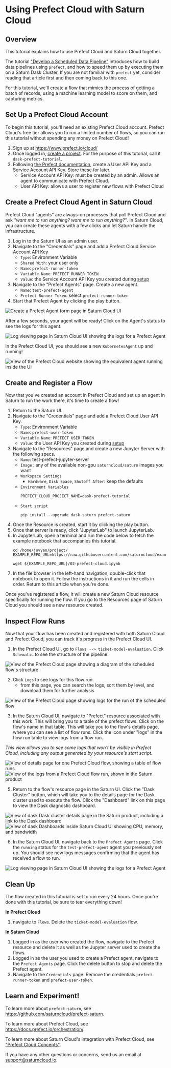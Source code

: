# Using Prefect Cloud with Saturn Cloud

## Overview

This tutorial explains how to use Prefect Cloud and Saturn Cloud together.

The tutorial ["Develop a Scheduled Data Pipeline"](<docs/Examples/Prefect/prefect_cloud_concepts.md>) introduces how to build data pipelines using `prefect`, and how to speed them up by executing them on a Saturn Dask Cluster. If you are not familiar with `prefect` yet, consider reading that article first and then coming back to this one.

For this tutorial, we'll create a flow that mimics the process of getting a batch of records, using a machine learning model to score on them, and capturing metrics.

## Set Up a Prefect Cloud Account <a name="setup"></a>

To begin this tutorial, you'll need an existing Prefect Cloud account. Prefect Cloud's free tier allows you to run a limited number of flows, so you can run this tutorial without spending any money on Prefect Cloud!

1. Sign up at <a href="https://www.prefect.io/cloud/" target="_blank" rel="noopener">https://www.prefect.io/cloud/</a>
1. Once logged in, <a href="https://docs.prefect.io/orchestration/concepts/projects.html#creating-a-project" target="_blank" rel="noopener">create a project</a>. For the purpose of this tutorial, call it `dask-prefect-tutorial`.
1. Following <a href="https://docs.prefect.io/orchestration/concepts/api_keys.html" target="_blank" rel="noopener">the Prefect documentation</a>, create a User API Key  and a Service Account API Key. Store these for later.
    - Service Account API Key: must be created by an admin. Allows an agent to communicate with Prefect Cloud.
    - User API Key: allows a user to register new flows with Prefect Cloud

## Create a Prefect Cloud Agent in Saturn Cloud

Prefect Cloud "agents" are always-on processes that poll Prefect Cloud and ask *"want me to run anything? want me to run anything?"*. In Saturn Cloud, you can create these agents with a few clicks and let Saturn handle the infrastructure.

1. Log in to the Saturn UI as an admin user.
1. Navigate to the "Credentials" page and add a Prefect Cloud Service Account API Key
    - `Type`: Environment Variable
    - `Shared With`: your user only
    - `Name`: `prefect-runner-token`
    - `Variable Name`: `PREFECT_RUNNER_TOKEN`
    - `Value`: the Service Account API Key you created during [setup](#setup)
1. Navigate to the "Prefect Agents" page. Create a new agent.
    * `Name`: `test-prefect-agent`
    * `Prefect Runner Token`: select `prefect-runner-token`
1. Start that Prefect Agent by clicking the play button.

<img src="/images/docs/prefect-agent-create.png" alt="Create a Prefect Agent form page in Saturn Cloud UI" class="doc-image">

After a few seconds, your agent will be ready!
Click on the Agent's status to see the logs for this agent.
<br>

<img src="/images/docs/prefect-agent-logs.png" alt="Log viewing page in Saturn Cloud UI showing the logs for a Prefect Agent" class="doc-image">
<br>

In the Prefect Cloud UI, you should see a new `KubernetesAgent` up and running!

<img src="/images/docs/prefect-agent-in-cloud-ui.png" alt="View of the Prefect Cloud website showing the equivalent agent running inside the UI" class="doc-image">

## Create and Register a Flow

Now that you've created an account in Prefect Cloud and set up an agent in Saturn to run the work there, it's time to create a flow!

1. Return to the Saturn UI.
1. Navigate to the "Credentials" page and add a Prefect Cloud User API Key.
    - `Type`: Environment Variable
    - `Name`: `prefect-user-token`
    - `Variable Name`: `PREFECT_USER_TOKEN`
    - `Value`: the User API Key you created during [setup](<docs/getting_help.md#setup>)
1. Navigate to the "Resources" page and create a new Jupyter Server with the following specs.
    * `Name`: test-prefect-jupyter-server
    * `Image:` any of the available non-gpu `saturncloud/saturn` images you want
    * `Workspace Settings`
        * `Hardware`, `Disk Space`, `Shutoff After`: keep the defaults
    * `Environment Variables`
        ```shell
        PREFECT_CLOUD_PROJECT_NAME=dask-prefect-tutorial
        ```
    * `Start script`
        ```shell
        pip install --upgrade dask-saturn prefect-saturn
        ```
1. Once the Resource is created, start it by clicking the play button.
1. Once that server is ready, click "JupyterLab" to launch JupyterLab.
1. In JupyterLab, open a terminal and run the code below to fetch the example notebook that accompanies this tutorial.
    ```shell
    cd /home/jovyan/project/
    EXAMPLE_REPO_URL=https://raw.githubusercontent.com/saturncloud/examples/main/examples/prefect/

    wget ${EXAMPLE_REPO_URL}/02-prefect-cloud.ipynb
    ```
1. In the file browser in the left-hand navigation, double-click that notebook to open it. Follow the instructions in it and run the cells in order. Return to this article when you're done.

Once you've registered a flow, it will create a new Saturn Cloud resource specifically for running the flow. If you go to the Resources page of Saturn Cloud you should see a new resource created.

## Inspect Flow Runs

Now that your flow has been created and registered with both Saturn Cloud and Prefect Cloud, you can track it's progress in the Prefect Cloud UI.

1. In the Prefect Cloud UI, go to `Flows --> ticket-model-evaluation`. Click `Schematic` to see the structure of the pipeline.

<img src="/images/docs/prefect-flow-schematic.png" alt="View of the Prefect Cloud page showing a diagram of the scheduled flow's structure" class="doc-image">
<br>

2. Click `Logs` to see logs for this flow run.
    - from this page, you can search the logs, sort them by level, and download them for further analysis

<img src="/images/docs/prefect-cloud-flow-run-logs.png" alt="View of the Prefect Cloud page showing logs for the run of the scheduled flow" class="doc-image">

3. In the Saturn Cloud UI, navigate to "Prefect" resource associated with this work. This will bring you to a table of the prefect flows. Click on the flow's name in that table. This will take you to the flow's details page, where you can see a list of flow runs. Click the icon under "logs" in the flow run table to view logs from a flow run.

_This view allows you to see some logs that won't be visible in Prefect Cloud, including any output generated by your resource's start script._

<img src="/images/docs/prefect-flow-details-page-saturn-ui.png" alt="View of details page for one Prefect Cloud flow, showing a table of flow runs" class="doc-image">

<img src="/images/docs/prefect-cloud-flow-run-logs-saturn-ui.png" alt="View of the logs from a Prefect Cloud flow run, shown in the Saturn product" class="doc-image">

5. Return to the flow's resource page in the Saturn UI. Click the "Dask Cluster" button, which will take you to the details page for the Dask cluster used to execute the flow. Click the "Dashboard" link on this page to view the Dask diagnostic dashboard.

<img src="/images/docs/prefect-cloud-flow-attached-dask-cluster.png" alt="View of dask Dask cluster details page in the Saturn product, including a link to the Dask dashboard" class="doc-image">

<img src="/images/docs/dask-dashboard-metrics.png" alt="View of dask Dashboards inside Saturn Cloud UI showing CPU, memory, and bandwidth" class="doc-image">

6. In the Saturn Cloud UI, navigate back to the `Prefect Agents` page. Click the `running` status for the `test-prefect-agent` agent you previously set up. You should see new logs messages confirming that the agent has received a flow to run.

<img src="/images/docs/prefect-agent-flow-run-logs.png" alt="Log viewing page in Saturn Cloud UI showing the logs for a Prefect Agent" class="doc-image">

## Clean Up

The flow created in this tutorial is set to run every 24 hours. Once you're done with this tutorial, be sure to tear everything down!

**In Prefect Cloud**

1. navigate to `Flows`. Delete the `ticket-model-evaluation` flow.

**In Saturn Cloud**

1. Logged in as the user who created the flow, navigate to the Prefect resource and delete it as well as the Jupyter server used to create the flows.
1. Logged in as the user you used to create a Prefect agent, navigate to the `Prefect Agents` page. Click the delete button to stop and delete the Prefect agent.
1. Navigate to the `Credentials` page. Remove the credentials `prefect-runner-token` and `prefect-user-token`.

## Learn and Experiment!

To learn more about `prefect-saturn`, see <a href="https://github.com/saturncloud/prefect-saturn" target="_blank" rel="noopener">https://github.com/saturncloud/prefect-saturn</a>.

To learn more about Prefect Cloud, see <a href="https://docs.prefect.io/orchestration/" target="_blank" rel="noopener">https://docs.prefect.io/orchestration/</a>.

To learn more about Saturn Cloud's integration with Prefect Cloud, see ["Prefect Cloud Concepts"](<docs/Examples/Prefect/prefect_cloud_concepts.md>).

If you have any other questions or concerns, send us an email at support@saturncloud.io.
